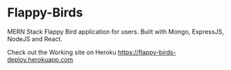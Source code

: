 # Flappy-Birds
MERN Stack Flappy Bird application for users. Built with Mongo, ExpressJS, NodeJS and React.


Check out the Working site on Heroku https://flappy-birds-deploy.herokuapp.com
